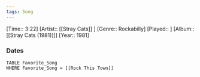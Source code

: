 ```yaml
---
tags: Song  
---
```

[Time:: 3:22]
[Artist:: [[Stray Cats]] ]
[Genre:: Rockabilly]
[Played:: ]
[Album:: [[Stray Cats (1981)]]]
[Year:: 1981]
### Dates
````dataview
TABLE Favorite_Song
WHERE Favorite_Song = [[Rock This Town]]
````